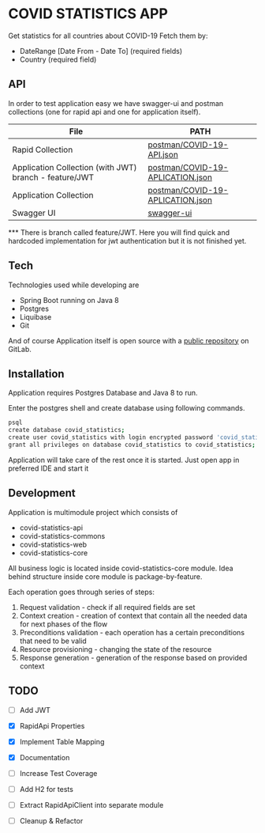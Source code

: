 # COVID STATISTICS APP

Get statistics for all countries about COVID-19
Fetch them by:
- DateRange [Date From - Date To] (required fields)
- Country (required field)

## API

In order to test application easy we have swagger-ui and postman collections (one for rapid api and one for application itself).

| File                                                   | PATH                                                                 |
|--------------------------------------------------------|----------------------------------------------------------------------|
| Rapid Collection                                       | [postman/COVID-19-API.json][PlRApi]                                  |
| Application Collection (with JWT) branch - feature/JWT | [postman/COVID-19-APLICATION.json][PlAppJWT]                         |
| Application Collection                                 | [postman/COVID-19-APLICATION.json][PlApp]                            |
| Swagger UI                                             | [swagger-ui](http://localhost:9017/covid-statistics/swagger-ui.html) |

*** There is branch called feature/JWT. Here you will find quick and hardcoded implementation for jwt authentication but it is not finished yet.

## Tech

Technologies used while developing are

- Spring Boot running on Java 8
- Postgres
- Liquibase
- Git

And of course Application itself is open source with a [public repository][git-repo-url]
on GitLab.

## Installation

Application requires Postgres Database and Java 8 to run.

Enter the postgres shell and create database using following commands.

```sh
psql
create database covid_statistics;
create user covid_statistics with login encrypted password 'covid_statistics';
grant all privileges on database covid_statistics to covid_statistics;
```

Application will take care of the rest once it is started. 
Just open app in preferred IDE and start it



## Development

Application is multimodule project which consists of
- covid-statistics-api
- covid-statistics-commons
- covid-statistics-web
- covid-statistics-core

All business logic is located inside covid-statistics-core module.
Idea behind structure inside core module is package-by-feature.

Each operation goes through series of steps:
1. Request validation - check if all required fields are set
2. Context creation - creation of context that contain all the needed data for next phases of the flow
3. Preconditions validation - each operation has a certain preconditions that need to be valid
4. Resource provisioning - changing the state of the resource
5. Response generation - generation of the response based on provided context

## TODO

- [ ] Add JWT
- [x] RapidApi Properties
- [x] Implement Table Mapping
- [x] Documentation
- [ ] Increase Test Coverage
- [ ] Add H2 for tests
- [ ] Extract RapidApiClient into separate module
- [ ] Cleanup & Refactor



[//]: # (These are reference links used in the body of this note and get stripped out when the markdown processor does its job. There is no need to format nicely because it shouldn't be seen. Thanks SO - http://stackoverflow.com/questions/4823468/store-comments-in-markdown-syntax)

[git-repo-url]: <https://github.com/jaksatomovic/covid-statistics>

[PlRApi]: <https://github.com/jaksatomovic/covid-statistics/tree/main/covid-statistics-api/postman/rapidapi.postman_collection.json>
[PlAppJWT]: <https://github.com/jaksatomovic/covid-statistics/tree/main/covid-statistics-api/postman/application-jwt.postman_collection.json>
[PlApp]: <https://github.com/jaksatomovic/covid-statistics/tree/main/covid-statistics-api/postman/application.postman_collection.json>
